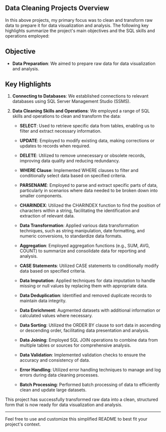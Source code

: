 
## Data Cleaning Projects Overview

In this above projects, my primary focus was to clean and transform raw data to prepare it for data visualization and analysis. The following key highlights summarize the project's main objectives and the SQL skills and operations employed:

## Objective

- **Data Preparation**: We aimed to prepare raw data for data visualization and analysis.

## Key Highlights

1. **Connecting to Databases**: We established connections to relevant databases using SQL Server Management Studio (SSMS).

2. **Data Cleaning Skills and Operations**: We employed a range of SQL skills and operations to clean and transform the data:

    - **SELECT**: Used to retrieve specific data from tables, enabling us to filter and extract necessary information.

    - **UPDATE**: Employed to modify existing data, making corrections or updates to records when required.

    - **DELETE**: Utilized to remove unnecessary or obsolete records, improving data quality and reducing redundancy.

    - **WHERE Clause**: Implemented WHERE clauses to filter and conditionally select data based on specified criteria.

    - **PARSENAME**: Employed to parse and extract specific parts of data, particularly in scenarios where data needed to be broken down into smaller components.

    - **CHARINDEX**: Utilized the CHARINDEX function to find the position of characters within a string, facilitating the identification and extraction of relevant data.

    - **Data Transformation**: Applied various data transformation techniques, such as string manipulation, date formatting, and numeric conversions, to standardize data formats.

    - **Aggregation**: Employed aggregation functions (e.g., SUM, AVG, COUNT) to summarize and consolidate data for reporting and analysis.

    - **CASE Statements**: Utilized CASE statements to conditionally modify data based on specified criteria.

    - **Data Imputation**: Applied techniques for data imputation to handle missing or null values by replacing them with appropriate data.

    - **Data Deduplication**: Identified and removed duplicate records to maintain data integrity.

    - **Data Enrichment**: Augmented datasets with additional information or calculated values where necessary.

    - **Data Sorting**: Utilized the ORDER BY clause to sort data in ascending or descending order, facilitating data presentation and analysis.

    - **Data Joining**: Employed SQL JOIN operations to combine data from multiple tables or sources for comprehensive analysis.

    - **Data Validation**: Implemented validation checks to ensure the accuracy and consistency of data.

    - **Error Handling**: Utilized error handling techniques to manage and log errors during data cleaning processes.

    - **Batch Processing**: Performed batch processing of data to efficiently clean and update large datasets.

This project has successfully transformed raw data into a clean, structured form that is now ready for data visualization and analysis.

---

Feel free to use and customize this simplified README to best fit your project's context.
